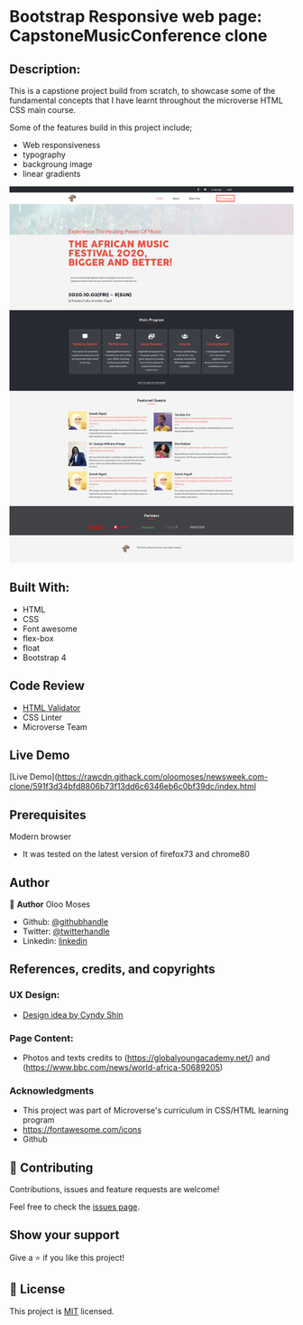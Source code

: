 # Bootstrap Responsive web page: CapstoneMusicConference clone


## Description:

This is a capstione project build from scratch, to showcase some of the fundamental concepts that I have learnt
throughout the microverse HTML CSS main course.

Some of the features build in this project include;

  - Web responsiveness
  - typography
  - backgroung image
  - linear gradients

![screenshot](/images/Screenshot1.png)

## Built With:

  - HTML
  - CSS
  - Font awesome
  - flex-box
  - float
  - Bootstrap 4


## Code Review

  - [HTML Validator](https://validator.w3.org/)
  - CSS Linter
  - Microverse Team

## Live Demo 

[Live Demo](https://rawcdn.githack.com/oloomoses/newsweek.com-clone/591f3d34bfd8806b73f13dd6c6346eb6c0bf39dc/index.html

## Prerequisites

Modern browser
- It was tested on the latest version of firefox73 and chrome80

## Author

👤 **Author**
Oloo Moses

- Github: [@githubhandle](https://github.com/oloomoses)
- Twitter: [@twitterhandle](https://twitter.com/olooine)
- Linkedin: [linkedin](https://www.linkedin.com/in/oloo-moses-528bb1b3/)

## References, credits, and copyrights

  ### UX Design:

  - [Design idea by Cyndy Shin](https://www.behance.net/adagio07)

  ### Page Content:

  - Photos and texts credits to (https://globalyoungacademy.net/)
  and (https://www.bbc.com/news/world-africa-50689205)

  ### Acknowledgments

- This project was part of Microverse's curriculum in CSS/HTML learning program
- https://fontawesome.com/icons
- Github

## 🤝 Contributing

Contributions, issues and feature requests are welcome!

Feel free to check the [issues page](issues/).

## Show your support

Give a ⭐️ if you like this project!


## 📝 License

This project is [MIT](lic.url) licensed.


